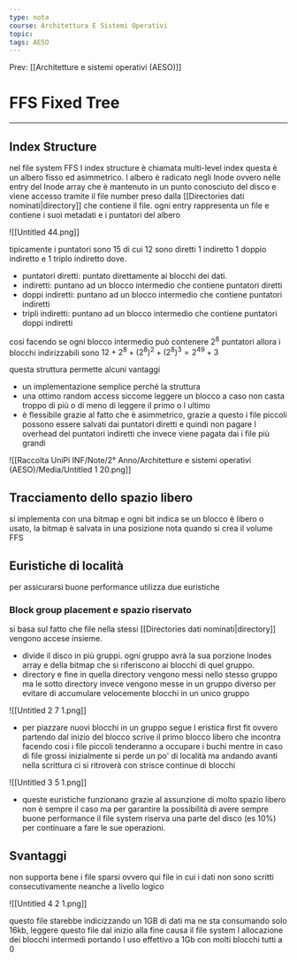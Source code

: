 ```yaml
---
type: nota
course: Architettura E Sistemi Operativi
topic: 
tags: AESO
---
```


Prev: [[Architetture e sistemi operativi (AESO)]]

# FFS Fixed Tree
---

## Index Structure

nel file system FFS l index structure è chiamata multi-level index questa è un albero fisso ed asimmetrico.  l albero è radicato negli Inode ovvero nelle entry del Inode array  che è mantenuto in un punto conosciuto del disco e viene accesso tramite il file number preso dalla [[Directories dati nominati|directory]] che contiene il file. ogni entry rappresenta un file e contiene i suoi metadati e i puntatori del albero

![[Untitled 44.png]]

tipicamente i puntatori sono 15 di cui 12 sono diretti 1 indiretto 1 doppio indiretto e 1 triplo indiretto dove.

- puntatori diretti: puntato direttamente ai blocchi dei dati.
- indiretti: puntano ad un blocco intermedio che contiene puntatori diretti
- doppi indiretti: puntano ad un blocco intermedio che contiene puntatori indiretti
- tripli indiretti: puntano ad un blocco intermedio che contiene puntatori doppi indiretti

cosi facendo se ogni blocco intermedio può contenere $2^{8}$ puntatori allora i blocchi indirizzabili sono $12+2^{8}+(2^{8})^{2}+(2^{8})^{3} = 2^{49}+3$

questa struttura permette alcuni vantaggi

- un implementazione semplice perché la struttura
- una ottimo random access siccome leggere un blocco a caso non casta troppo di più  o di meno di leggere il primo o l ultimo
- è flessibile grazie al fatto che è asimmetrico, grazie a questo i file piccoli possono essere salvati dai puntatori diretti e quindi non pagare l overhead dei puntatori indiretti che invece viene pagata dai i file più grandi

![[Raccolta UniPi INF/Note/2° Anno/Architetture e sistemi operativi (AESO)/Media/Untitled 1 20.png]]


## Tracciamento dello spazio libero

si implementa con una bitmap e ogni bit indica se un blocco è libero o usato, la bitmap è salvata in una posizione nota quando si crea il volume FFS

## Euristiche di località

per assicurarsi buone performance utilizza due euristiche

### Block group placement e spazio riservato

si basa sul fatto che file nella stessi [[Directories dati nominati|directory]] vengono accese insieme.

- divide il disco in più gruppi. ogni gruppo avrà la sua porzione Inodes array  e della bitmap che si riferiscono ai blocchi di quel gruppo.
- directory e fine in quella directory vengono messi nello stesso gruppo ma le sotto directory invece vengono messe in un gruppo diverso per evitare di accumulare velocemente blocchi in un unico gruppo

![[Untitled 2 7 1.png]]

- per piazzare nuovi blocchi in un gruppo segue l eristica first fit ovvero partendo dal inizio del blocco scrive il primo blocco libero che incontra facendo cosi i file piccoli tenderanno a occupare i buchi mentre in caso di file grossi inizialmente si perde un po' di località ma andando avanti nella scrittura ci si ritroverà con strisce continue di blocchi

![[Untitled 3 5 1.png]]

- queste euristiche funzionano grazie al assunzione di molto spazio libero non è sempre il caso ma per garantire la possibilità di avere sempre buone performance il file system riserva una parte del disco (es 10%) per continuare a fare le sue operazioni.

## Svantaggi

non supporta bene i file sparsi ovvero qui file in cui i dati non sono scritti consecutivamente neanche a livello logico

![[Untitled 4 2 1.png]]

questo file starebbe indicizzando un 1GB di dati ma ne sta consumando solo 16kb, leggere questo file dal inizio alla fine causa il file system l allocazione dei blocchi intermedi portando l uso effettivo a 1Gb con molti blocchi tutti a 0
